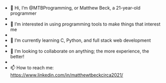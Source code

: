 - 👋 Hi, I’m @MTBProgramming, or Matthew Beck, a 21-year-old programmer
- 
- 👀 I’m interested in using programming tools to make things that interest me
- 
- 🌱 I’m currently learning C, Python, and full stack web development
- 
- 💞️ I’m looking to collaborate on anything; the more experience, the better!
- 
- 📫 How to reach me: https://www.linkedin.com/in/matthewtbeckcirca2021/
